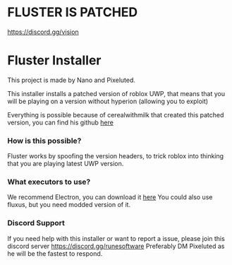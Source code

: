 # FLUSTER IS PATCHED
https://discord.gg/vision
# Fluster Installer
This project is made by Nano and Pixeluted.

This installer installs a patched version of roblox UWP, that means that you will be playing on a version without hyperion (allowing you to exploit) 

Everything is possible because of cerealwithmilk that created this patched version, you can find his github [here](https://github.com/cerealwithmilk/uwp)

### How is this possible?
Fluster works by spoofing the version headers, to trick roblox into thinking that you are playing latest UWP version.

### What executors to use?
We recommend Electron, you can download it [here](https://ryos.lol)
You could also use fluxus, but you need modded version of it.

### Discord Support
If you need help with this installer or want to report a issue, please join this discord server https://discord.gg/runesoftware
Preferably DM Pixeluted as he will be the fastest to respond.
